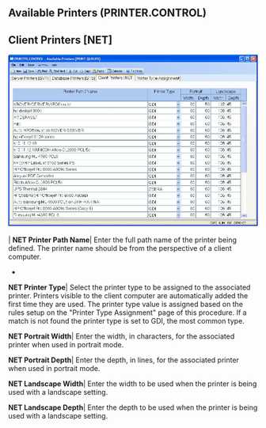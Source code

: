## Available Printers (PRINTER.CONTROL)
<PageHeader />

## Client Printers [NET]

![](./PRINTER-CONTROL-3.jpg)

| **NET Printer Path Name**|  Enter the full path name of the printer being
defined. The printer name should be from the perspective of a client computer.

-  
**NET Printer Type**|  Select the printer type to be assigned to the
associated printer. Printers visible to the client computer are automatically
added the first time they are used. The printer type value is assigned based
on the rules setup on the "Printer Type Assignment" page of this procedure. If
a match is not found the printer type is set to GDI, the most common type.

**NET Portrait Width**|  Enter the width, in characters, for the associated
printer when used in portrait mode.

**NET Portrait Depth**|  Enter the depth, in lines, for the associated printer
when used in portrait mode.

**NET Landscape Width**|  Enter the width to be used when the printer is being
used with a landscape setting.

**NET Landscape Depth**|  Enter the depth to be used when the printer is being
used with a landscape setting.


<badge text= "Version 8.10.57 " vertical="middle" />

<PageFooter />
